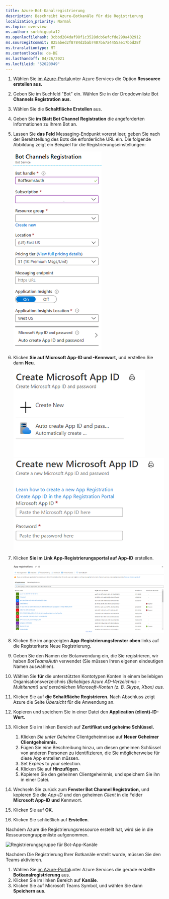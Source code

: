 ```yaml
---
title: Azure-Bot-Kanalregistrierung
description: Beschreibt Azure-Botkanäle für die Registrierung
localization_priority: Normal
ms.topic: overview
ms.author: surbhigupta12
ms.openlocfilehash: 3cbbd204daf98f1c3528dcb6efcfde299a402912
ms.sourcegitcommit: 825abed2f8784d2bab7407ba7a4455ae17bbd28f
ms.translationtype: MT
ms.contentlocale: de-DE
ms.lasthandoff: 04/26/2021
ms.locfileid: "52020949"
---
```

1. Wählen Sie [im Azure-Portal](https://ms.portal.azure.com/#home)unter Azure Services die Option **Ressource erstellen aus.**
1. Geben Sie im Suchfeld "Bot" ein. Wählen Sie in der Dropdownliste Bot **Channels Registration aus.**
1. Wählen Sie die **Schaltfläche Erstellen** aus.
1. Geben Sie **im Blatt Bot Channel Registration** die angeforderten Informationen zu Ihrem Bot an.
1. Lassen Sie **das Feld** Messaging-Endpunkt vorerst leer, geben Sie nach der Bereitstellung des Bots die erforderliche URL ein. Die folgende Abbildung zeigt ein Beispiel für die Registrierungseinstellungen:

    ![Registrierung von Bot-App-Kanälen](../../assets/images/authentication/auth-bot-channels-registration.png)

1. Klicken **Sie auf Microsoft App-ID und -Kennwort,** und erstellen Sie dann **Neu**.

    ![Erstellen der Microsoft App-ID ](../../assets/images/authentication/CreateMicrosoftAppID.png) ![ Erstellen einer neuen Microsoft App-ID](../../assets/images/authentication/CreateNewMicrosoftAppID.png)    

1. Klicken **Sie im Link App-Registrierungsportal auf App-ID** erstellen.

   ![App-Registrierungen](../../assets/images/authentication/AppRegistration.png)
   
1. Klicken Sie im angezeigten **App-Registrierungsfenster** **oben** links auf die Registerkarte Neue Registrierung.
1. Geben Sie den Namen der Botanwendung ein, die Sie registrieren, wir haben *BotTeamsAuth* verwendet (Sie müssen Ihren eigenen eindeutigen Namen auswählen).
1. Wählen Sie **für** die unterstützten Kontotypen Konten in einem beliebigen Organisationsverzeichnis *(Beliebiges Azure AD-Verzeichnis - Multitenant) und persönlichen Microsoft-Konten (z. B. Skype, Xbox) aus.*
1. Klicken Sie auf **die Schaltfläche Registrieren.** Nach Abschluss zeigt Azure die Seite *Übersicht* für die Anwendung an.
1. Kopieren und speichern Sie in einer Datei den **Application (client)-ID-Wert.**
1. Klicken Sie im linken Bereich auf **Zertifikat und geheime Schlüssel.**
    1. Klicken *Sie unter Geheime* Clientgeheimnisse auf **Neuer Geheimer Clientgeheimnis.**
    1. Fügen Sie eine Beschreibung hinzu, um diesen geheimen Schlüssel von anderen Personen zu identifizieren, die Sie möglicherweise für diese App erstellen müssen.
    1. Set *Expires* to your selection.
    1. Klicken Sie auf **Hinzufügen**.
    1. Kopieren Sie den geheimen Clientgeheimnis, und speichern Sie ihn in einer Datei.
1. Wechseln Sie zurück zum **Fenster Bot Channel Registration,** und kopieren Sie die *App-ID* und den geheimen *Client* in die Felder **Microsoft App-ID** **und** Kennwort.
1. Klicken Sie auf **OK**.
1. Klicken Sie schließlich auf **Erstellen**.

Nachdem Azure die Registrierungsressource erstellt hat, wird sie in die Ressourcengruppenliste aufgenommen.  

![Registrierungsgruppe für Bot-App-Kanäle](~/assets/images/authentication/auth-bot-channels-registration-group.PNG)

Nachdem Die Registrierung Ihrer Botkanäle erstellt wurde, müssen Sie den Teams aktivieren.

1. Wählen Sie [im Azure-Portal](https://ms.portal.azure.com/#home)unter Azure Services die gerade erstellte **Botkanalregistrierung** aus.
1. Klicken Sie im linken Bereich auf **Kanäle**.
1. Klicken Sie auf Microsoft Teams Symbol, und wählen Sie dann **Speichern aus.**
